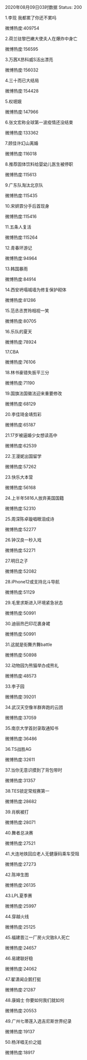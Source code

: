 2020年08月09日03时数据
Status: 200

1.李现 我都累了你还不累吗

微博热度:409754

2.荷兰驻黎巴嫩大使夫人在爆炸中身亡

微博热度:156595

3.万茜X昂科威S活出漂亮

微博热度:156032

4.三十而已大结局

微博热度:154428

5.权珉娥

微博热度:147966

6.张文宏称全球第一波疫情还没结束

微博热度:133362

7.顾佳许幻山离婚

微博热度:116018

8.推荐固体饮料给婴幼儿医生被停职

微博热度:115613

9.广东队淘汰北京队

微博热度:115435

10.宋妍霏分手后首现身

微博热度:115416

11.五条人复活

微博热度:115264

12.青春环游记

微博热度:94964

13.韩国暴雨

微博热度:84914

14.西安坍塌城墙为修复保护砌体

微博热度:81286

15.范丞丞贾玲相视一笑

微博热度:80705

16.乐队的夏天

微博热度:78924

17.CBA

微博热度:76106

18.林书豪错失扳平三分

微博热度:71190

19.国旗法国徽法迎来重要修改

微博热度:68129

20.李佳琦金靖剪彩

微博热度:65187

21.17岁被逼婚少女想读高中

微博热度:62539

22.王漫妮出国留学

微博热度:57262

23.快乐大本营

微博热度:56168

24.上半年5816人放弃美国国籍

微博热度:52310

25.周深陈卓璇唱眼泪成诗

微博热度:52277

26.钟汉良一秒入戏

微博热度:52271

27.明日之子

微博热度:52082

28.iPhone12或支持北斗导航

微博热度:51129

29.毛里求斯进入环境紧急状态

微博热度:50991

30.迪丽热巴印花裹身裙

微博热度:50991

31.这就是街舞齐舞battle

微博热度:50898

32.动物园为熊猫举办成熊礼

微博热度:48573

33.李子园

微博热度:39201

34.武汉天空像羊群奔跑的云团

微博热度:37059

35.南京大学首封录取通知书

微博热度:36486

36.TS战胜AG

微博热度:32611

37.当你无意识摸到了背包带时

微博热度:31357

38.TES锁定常规赛第一

微博热度:28682

39.肖枫被打

微博热度:28071

40.舞者总决赛

微博热度:27521

41.大连地铁回应老人无健康码乘车受阻

微博热度:27273

42.陈坤生图

微博热度:26135

43.LPL夏季赛

微博热度:25997

44.穿越火线

微博热度:25125

45.福建晋江一厂房火灾致8人死亡

微博热度:24657

46.易建联好稳

微博热度:24062

47.翟潇闻企鹅打挺

微博热度:21287

48.康姆士 你要如何我们就如何

微博热度:20553

49.广州七蒂莲入选吉尼斯世界纪录

微博热度:19137

50.杨洋唱无价之姐

微博热度:18917

